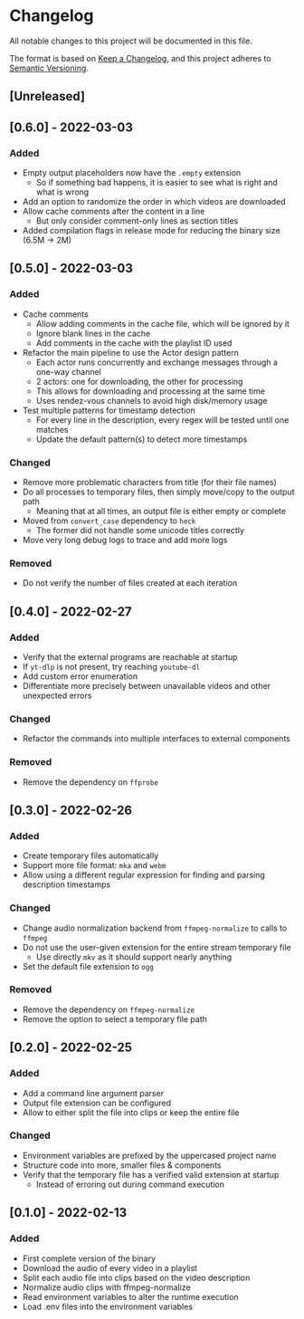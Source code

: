 # Changelog
All notable changes to this project will be documented in this file.

The format is based on [Keep a Changelog](https://keepachangelog.com/en/1.0.0/),
and this project adheres to [Semantic Versioning](https://semver.org/spec/v2.0.0.html).

## [Unreleased]

## [0.6.0] - 2022-03-03
### Added
- Empty output placeholders now have the `.empty` extension
    - So if something bad happens, it is easier to see what is right and what is wrong
- Add an option to randomize the order in which videos are downloaded
- Allow cache comments after the content in a line
    - But only consider comment-only lines as section titles
- Added compilation flags in release mode for reducing the binary size (6.5M -> 2M)

## [0.5.0] - 2022-03-03
### Added
- Cache comments
    - Allow adding comments in the cache file, which will be ignored by it
    - Ignore blank lines in the cache
    - Add comments in the cache with the playlist ID used
- Refactor the main pipeline to use the Actor design pattern
    - Each actor runs concurrently and exchange messages through a one-way channel
    - 2 actors: one for downloading, the other for processing
    - This allows for downloading and processing at the same time
    - Uses rendez-vous channels to avoid high disk/memory usage
- Test multiple patterns for timestamp detection
    - For every line in the description, every regex will be tested until one matches
    - Update the default pattern(s) to detect more timestamps

### Changed
- Remove more problematic characters from title (for their file names)
- Do all processes to temporary files, then simply move/copy to the output path
    - Meaning that at all times, an output file is either empty or complete
- Moved from `convert_case` dependency to `heck`
    - The former did not handle some unicode titles correctly
- Move very long debug logs to trace and add more logs

### Removed
- Do not verify the number of files created at each iteration

## [0.4.0] - 2022-02-27
### Added
- Verify that the external programs are reachable at startup
- If `yt-dlp` is not present, try reaching `youtube-dl`
- Add custom error enumeration
- Differentiate more precisely between unavailable videos and other unexpected errors

### Changed
- Refactor the commands into multiple interfaces to external components

### Removed
- Remove the dependency on `ffprobe`

## [0.3.0] - 2022-02-26
### Added
- Create temporary files automatically
- Support more file format: `mka` and `webm`
- Allow using a different regular expression for finding and parsing description timestamps

### Changed
- Change audio normalization backend from `ffmpeg-normalize` to calls to `ffmpeg`
- Do not use the user-given extension for the entire stream temporary file
    - Use directly `mkv` as it should support nearly anything
- Set the default file extension to `ogg`

### Removed
- Remove the dependency on `ffmpeg-normalize`
- Remove the option to select a temporary file path

## [0.2.0] - 2022-02-25
### Added
- Add a command line argument parser
- Output file extension can be configured
- Allow to either split the file into clips or keep the entire file

### Changed
- Environment variables are prefixed by the uppercased project name
- Structure code into more, smaller files & components
- Verify that the temporary file has a verified valid extension at startup
    - Instead of erroring out during command execution

## [0.1.0] - 2022-02-13
### Added
- First complete version of the binary
- Download the audio of every video in a playlist
- Split each audio file into clips based on the video description
- Normalize audio clips with ffmpeg-normalize
- Read environment variables to alter the runtime execution
- Load .env files into the environment variables
